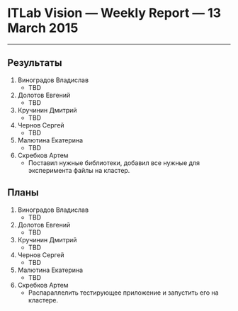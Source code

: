 # ITLab Vision — Weekly Report — 13 March 2015

----------------

## Результаты

  1. Виноградов Владислав
     - TBD
  1. Долотов Евгений
     - TBD
  1. Кручинин Дмитрий
     - TBD
  1. Чернов Сергей
     - TBD
  1. Малютина Екатерина
     - TBD
  1. Скребков Артем
     - Поставил нужные библиотеки, добавил все нужные для эксперимента файлы на кластер.
## Планы

  1. Виноградов Владислав
     - TBD
  1. Долотов Евгений
     - TBD
  1. Кручинин Дмитрий
     - TBD
  1. Чернов Сергей
     - TBD
  1. Малютина Екатерина
     - TBD
  1. Скребков Артем
     - Распараллелить тестирующее приложение и запустить его на кластере.
